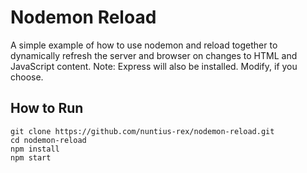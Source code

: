 # Nodemon Reload

A simple example of how to use nodemon and reload together to dynamically refresh the server and browser on changes to HTML and JavaScript content. Note: Express will also be installed. Modify, if you choose.

## How to Run

```
git clone https://github.com/nuntius-rex/nodemon-reload.git
cd nodemon-reload
npm install
npm start
```

